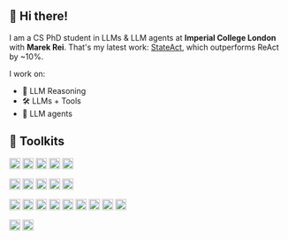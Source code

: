 👋 Hi there!
----------

I am a CS PhD student in LLMs & LLM agents at **Imperial College London** with **Marek Rei**. That's my latest work: [StateAct](https://arxiv.org/abs/2410.02810), which outperforms ReAct by ~10%.

I work on:

  - 🧠 LLM Reasoning
  - 🛠️ LLMs + Tools
  - 🤖 LLM agents
<!--
Specifically, investigating 🔭:
1. How to acquire new skills (automatically) for LLM Agents.
2. How to make LLM agents follow instructions better (fine-tuning, RAG, ++).
3. How to help LLM agents recover from mistakes.


Get in touch with me:
- 📫 via email.
- 🌱 to collaborate.
-->
 

🧰 Toolkits
----------

<img src="https://img.shields.io/badge/Python-0d22a4?style=for-the-badge&logo=python&logoColor=white" alt="Python" height="20"> <img src="https://img.shields.io/badge/-C++-blue?logo=cplusplus" alt="C++" height="20"> <img src="https://img.shields.io/badge/CUDA-76B900?logo=nvidia&logoColor=white" alt="CUDA" height="20"> <img src="https://img.shields.io/badge/JavaScript-F7DF1E.svg?style=for-the-badge&logo=JavaScript&logoColor=black" alt="JavaScript" height="20">  <img src="https://img.shields.io/badge/latex-%23008080.svg?style=for-the-badge&logo=latex&logoColor=white" alt="LateX" height="20"> 

<img src="https://img.shields.io/badge/PyTorch-%23EE4C2C.svg?style=for-the-badge&logo=PyTorch&logoColor=white" alt="PyTorch" height="20"> <img src="https://img.shields.io/badge/TensorFlow-%23FF6F00.svg?style=for-the-badge&logo=TensorFlow&logoColor=white" alt="TensorFlow" height="20"> <img src="https://img.shields.io/badge/-HuggingFace-FDEE21?style=for-the-badge&logo=HuggingFace&logoColor=black" alt="HuggingFace" height="20"> <img src="https://img.shields.io/badge/%F0%9F%A6%A5_Unsloth-brightgreen" alt="Unsloth" height="20">  <img src="https://img.shields.io/badge/vllm-red" alt="vllm" height="20"> 



<img src="https://img.shields.io/badge/numpy-%23013243.svg?style=for-the-badge&logo=numpy&logoColor=white" alt="NumPy" height="20"> <img src="https://img.shields.io/badge/pandas-%23150458.svg?style=for-the-badge&logo=pandas&logoColor=white" alt="Pandas" height="20">  <img src="https://img.shields.io/badge/SciPy-%230C55A5.svg?style=for-the-badge&logo=scipy&logoColor=%white" alt="SciPy" height="20"> <img src="https://img.shields.io/badge/matplotlib-327ac6?style=for-the-badge&logo=data:matplotlib.org/_static/images/documentation&logoColor=white" alt="matplotlib" height="20"> <img src="https://img.shields.io/badge/spacy-55c9c2?style=for-the-badge&logo=spacy&logoColor=white" alt="SpaCy" height="20">  <img src="https://img.shields.io/badge/scikit--learn-%23F7931E.svg?style=for-the-badge&logo=scikit-learn&logoColor=white" alt="scikit-learn" height="20"> <img src="https://img.shields.io/badge/Jupyter-F37626.svg?style=for-the-badge&logo=Jupyter&logoColor=white" alt="Jupyter" height="20">  <img src="https://img.shields.io/badge/Anaconda-44A833.svg?style=for-the-badge&logo=Anaconda&logoColor=white" alt="Anaconda" height="20"> <img src="https://img.shields.io/badge/git-%23F05033.svg?style=for-the-badge&logo=git&logoColor=white" alt="Git" height="20">   

<img src="https://img.shields.io/badge/Linux-FCC624?style=for-the-badge&logo=linux&logoColor=black" alt="Linux" height="20"> <img src="https://shields.io/badge/MacOS--9cf?logo=Apple&style=social" alt="macOS" height="20"> 




<!--
&nbsp;
----------

![Top Langs](https://github-readme-stats.vercel.app/api/top-langs/?username=LisaAlaz&theme=vue)




**LisaAlaz/LisaAlaz** is a ✨ _special_ ✨ repository because its `README.md` (this file) appears on your GitHub profile.

Here are some ideas to get you started:

- 🔭 I’m currently working on ...
- 🌱 I’m currently learning ...
- 👯 I’m looking to collaborate on ...
- 🤔 I’m looking for help with ...
- 💬 Ask me about ...
- 📫 How to reach me: ...
- 😄 Pronouns: ...
- ⚡ Fun fact: ...
-->
